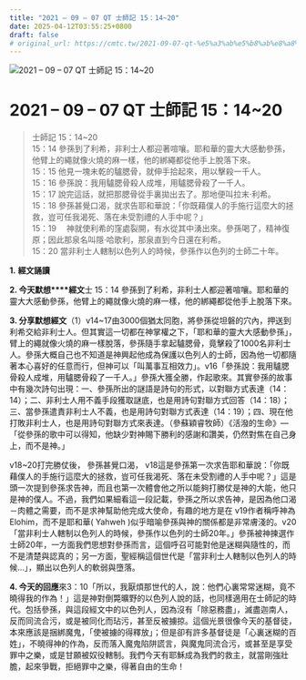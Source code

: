 ```yaml
---
title: "2021 – 09 – 07 QT 士師記 15：14~20"
date: 2025-04-12T03:55:25+0800
draft: false
# original_url: https://cmtc.tw/2021-09-07-qt-%e5%a3%ab%e5%b8%ab%e8%a8%98-15%ef%bc%9a1420
---
```


![2021 – 09 – 07 QT 士師記 15：14~20](/images/qt.jpg   "2021 – 09 – 07 QT 士師記 15：14~20")

# 2021 – 09 – 07 QT 士師記 15：14~20

> 士師記 15：14~20  
> 15：14 參孫到了利希，非利士人都迎著喧嚷。耶和華的靈大大感動參孫，他臂上的繩就像火燒的麻一樣，他的綁繩都從他手上脫落下來。  
> 15：15 他見一塊未乾的驢腮骨，就伸手拾起來，用以擊殺一千人。  
> 15：16 參孫說：我用驢腮骨殺人成堆，用驢腮骨殺了一千人。  
> 15：17 說完這話，就把那腮骨從手裏拋出去了。那地便叫拉末‧利希。  
> 15：18 參孫甚覺口渴，就求告耶和華說：「你既藉僕人的手施行這麼大的拯救，豈可任我渴死、落在未受割禮的人手中呢？」  
> 15：19 　神就使利希的窪處裂開，有水從其中湧出來。參孫喝了，精神復原；因此那泉名叫隱‧哈歌利，那泉直到今日還在利希。  
> 15：20 當非利士人轄制以色列人的時候，參孫作以色列的士師二十年。

**1.** **經文誦讀**

**2. 今天默想****經文**士 15：14 參孫到了利希，非利士人都迎著喧嚷。耶和華的靈大大感動參孫，他臂上的繩就像火燒的麻一樣，他的綁繩都從他手上脫落下來。

**3. 分享默想經文**（1）v14~17由3000個猶太同胞，將參孫從坦磐的穴內，押送到利希交給非利士人。但其實這一切都在神掌權之下，「耶和華的靈大大感動參孫」，臂上的繩就像火燒的麻一樣脫落，參孫隨手拿起驢腮骨，竟擊殺了1000名非利士人。參孫大概自己也不知道是神興起他成為保護以色列人的士師，因為他一切都隨著本心喜好的任意而行，但神可以「叫萬事互相效力」。v16「參孫說：我用驢腮骨殺人成堆，用驢腮骨殺了一千人。」參孫大獲全勝，作起歌來。其實參孫的故事中有幾次詩句出現：一、參孫所出的謎語是詩句的形式，以對聯方式表達（14：14）；二、非利士人用不義手段獲取謎底，也是用詩句對聯方式回答（14：18）；三、當參孫遣責非利士人不義，也是用詩句對聯方式表達（14：19）；四、現在他打敗非利士人，也是用詩句對聯方式來表達。（參蘇穎睿牧師）《活潑的生命》— 「從參孫的歌中可以得知，他缺少對神賜下勝利的感謝和讚美，仍然對焦在自己身上，而不是神。」

v18~20打完勝仗後， 參孫甚覺口渴， v18這是參孫第一次求告耶和華說：「你既藉僕人的手施行這麼大的拯救，豈可任我渴死、落在未受割禮的人手中呢？」這是頭一次提到參孫求告神，而且也第一次體會他之所以能夠打勝仗是神的大能，他只是神的僕人。不過，我們如果細看這一段記載，參孫之所以求告神，是因為他口渴－肉體之需要，而不是求神幫助他完成大使命，有趣的地方是在 v19作者稱呼神為 Elohim，而不是耶和華( Yahweh )似乎暗喻參孫與神的關係都是非常膚淺的。v20「當非利士人轄制以色列人的時候，參孫作以色列的士師20年。」參孫被神揀選作士師20年，一方面我們思想對參孫而言，這個呼召可能對他是迷糊與隨性的，而不是清楚與認真的；另一方面，聖經稱這個世代是「當非利士人轄制以色列人的時候…」，顯出以色列人的軟弱與墮落。

**4. 今天的回應**來3：10「所以，我厭煩那世代的人，說：他們心裏常常迷糊，竟不曉得我的作為！」這是神對倒斃曠野的以色列人說的話，也同樣適用在士師記的時代。包括參孫，與這段經文中的以色列人，因為沒有「除惡務盡」，滅盡迦南人，反而同流合污，或是被同化而玷污，甚至反被擄掠。這個光景很像今天的基督徒，本來應該是捆綁魔鬼，「使被擄的得釋放」；但是卻有許多基督徒是「心裏迷糊的百姓」，不曉得神的作為，反而落入魔鬼陷阱謊言，與魔鬼同流合污，或甚至是享受罪中之樂，或是甘願被奴役轄制。我們今天有耶穌成為我們的救主，就當剛強壯膽，起來爭戰，拒絕罪中之樂，得著自由的生命！